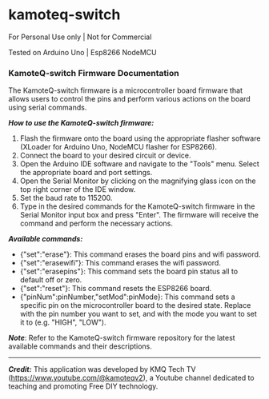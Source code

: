 # kamoteq-switch
 For Personal Use only | Not for Commercial
 
 Tested on Arduino Uno | Esp8266 NodeMCU


### KamoteQ-switch Firmware Documentation

The KamoteQ-switch firmware is a microcontroller board firmware that allows users to control the pins and perform various actions on the board using serial commands.

***How to use the KamoteQ-switch firmware:***

1. Flash the firmware onto the board using the appropriate flasher software (XLoader for Arduino Uno, NodeMCU flasher for ESP8266).
2. Connect the board to your desired circuit or device.
3. Open the Arduino IDE software and navigate to the "Tools" menu. Select the appropriate board and port settings.
4. Open the Serial Monitor by clicking on the magnifying glass icon on the top right corner of the IDE window.
5. Set the baud rate to 115200.
6. Type in the desired commands for the KamoteQ-switch firmware in the Serial Monitor input box and press "Enter". The firmware will receive the command and perform the necessary actions.

***Available commands:***

- {"set":"erase"}: This command erases the board pins and wifi password.
- {"set":"erasewifi"}: This command erases the wifi password.
- {"set":"erasepins"}: This command sets the board pin status all to default off or zero.
- {"set":"reset"}: This command resets the ESP8266 board.
- {"pinNum":pinNumber,"setMod":pinMode}: This command sets a specific pin on the microcontroller board to the desired state. Replace <pinNumber> with the pin number you want to set, and <pinMode> with the mode you want to set it to (e.g. "HIGH", "LOW").
 
***Note***: Refer to the KamoteQ-switch firmware repository for the latest available commands and their descriptions.

-------

***Credit:*** This application was developed by KMQ Tech TV (https://www.youtube.com/@kamoteqv2), a Youtube channel dedicated to teaching and promoting Free DIY technology.
